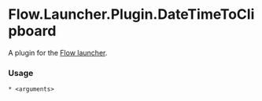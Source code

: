 Flow.Launcher.Plugin.DateTimeToClipboard
==================

A plugin for the [Flow launcher](https://github.com/Flow-Launcher/Flow.Launcher).

### Usage

    * <arguments>